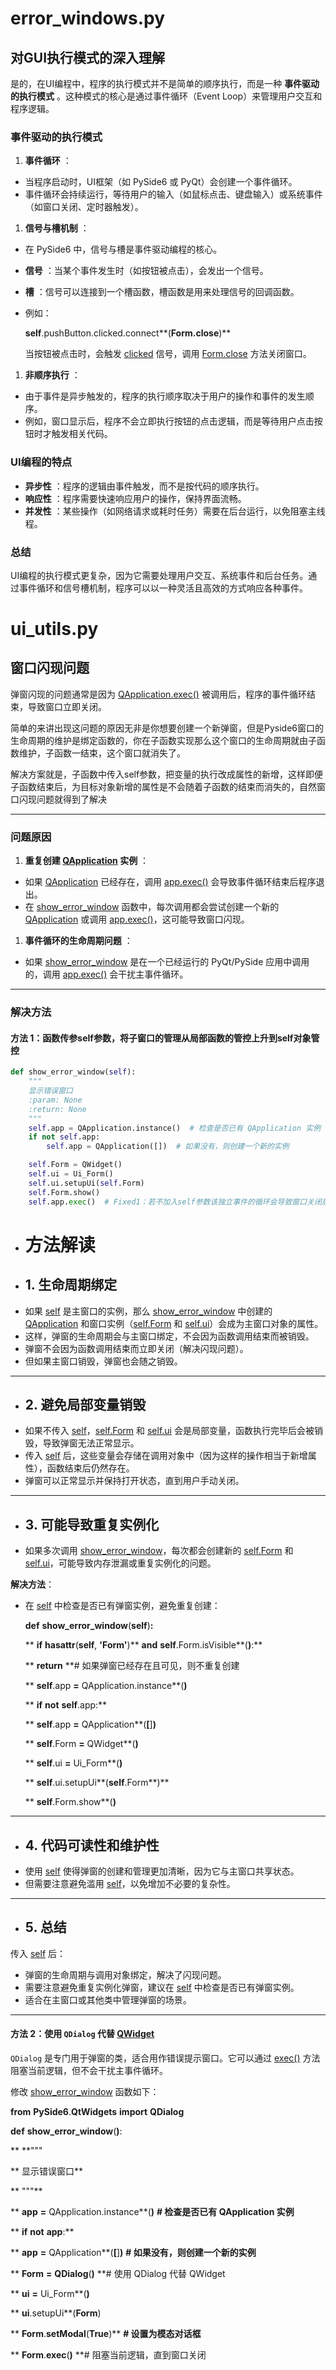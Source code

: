 # error_windows.py

## 对GUI执行模式的深入理解

是的，在UI编程中，程序的执行模式并不是简单的顺序执行，而是一种 **事件驱动的执行模式** 。这种模式的核心是通过事件循环（Event Loop）来管理用户交互和程序逻辑。

### 事件驱动的执行模式

1. **事件循环** ：

* 当程序启动时，UI框架（如 PySide6 或 PyQt）会创建一个事件循环。
* 事件循环会持续运行，等待用户的输入（如鼠标点击、键盘输入）或系统事件（如窗口关闭、定时器触发）。

1. **信号与槽机制** ：

* 在 PySide6 中，信号与槽是事件驱动编程的核心。
* **信号** ：当某个事件发生时（如按钮被点击），会发出一个信号。
* **槽** ：信号可以连接到一个槽函数，槽函数是用来处理信号的回调函数。
* 例如：

  **self**.pushButton.clicked.connect**(**Form.close**)**

  当按钮被点击时，会触发 [clicked](vscode-file://vscode-app/e:/Microsoft%20VS%20Code/resources/app/out/vs/code/electron-sandbox/workbench/workbench.html) 信号，调用 [Form.close](vscode-file://vscode-app/e:/Microsoft%20VS%20Code/resources/app/out/vs/code/electron-sandbox/workbench/workbench.html) 方法关闭窗口。

1. **非顺序执行** ：

* 由于事件是异步触发的，程序的执行顺序取决于用户的操作和事件的发生顺序。
* 例如，窗口显示后，程序不会立即执行按钮的点击逻辑，而是等待用户点击按钮时才触发相关代码。

### UI编程的特点

* **异步性** ：程序的逻辑由事件触发，而不是按代码的顺序执行。
* **响应性** ：程序需要快速响应用户的操作，保持界面流畅。
* **并发性** ：某些操作（如网络请求或耗时任务）需要在后台运行，以免阻塞主线程。

### 总结

UI编程的执行模式更复杂，因为它需要处理用户交互、系统事件和后台任务。通过事件循环和信号槽机制，程序可以以一种灵活且高效的方式响应各种事件。

# ui_utils.py

## 窗口闪现问题

弹窗闪现的问题通常是因为 [QApplication.exec()](vscode-file://vscode-app/e:/Microsoft%20VS%20Code/resources/app/out/vs/code/electron-sandbox/workbench/workbench.html) 被调用后，程序的事件循环结束，导致窗口立即关闭。

简单的来讲出现这问题的原因无非是你想要创建一个新弹窗，但是Pyside6窗口的生命周期的维护是绑定函数的，你在子函数实现那么这个窗口的生命周期就由子函数维护，子函数一结束，这个窗口就消失了。

解决方案就是，子函数中传入self参数，把变量的执行改成属性的新增，这样即便子函数结束后，为目标对象新增的属性是不会随着子函数的结束而消失的，自然窗口闪现问题就得到了解决

---

### 问题原因

1. **重复创建 [QApplication](vscode-file://vscode-app/e:/Microsoft%20VS%20Code/resources/app/out/vs/code/electron-sandbox/workbench/workbench.html) 实例** ：

* 如果 [QApplication](vscode-file://vscode-app/e:/Microsoft%20VS%20Code/resources/app/out/vs/code/electron-sandbox/workbench/workbench.html) 已经存在，调用 [app.exec()](vscode-file://vscode-app/e:/Microsoft%20VS%20Code/resources/app/out/vs/code/electron-sandbox/workbench/workbench.html) 会导致事件循环结束后程序退出。
* 在 [show_error_window](vscode-file://vscode-app/e:/Microsoft%20VS%20Code/resources/app/out/vs/code/electron-sandbox/workbench/workbench.html) 函数中，每次调用都会尝试创建一个新的 [QApplication](vscode-file://vscode-app/e:/Microsoft%20VS%20Code/resources/app/out/vs/code/electron-sandbox/workbench/workbench.html) 或调用 [app.exec()](vscode-file://vscode-app/e:/Microsoft%20VS%20Code/resources/app/out/vs/code/electron-sandbox/workbench/workbench.html)，这可能导致窗口闪现。

1. **事件循环的生命周期问题** ：

* 如果 [show_error_window](vscode-file://vscode-app/e:/Microsoft%20VS%20Code/resources/app/out/vs/code/electron-sandbox/workbench/workbench.html) 是在一个已经运行的 PyQt/PySide 应用中调用的，调用 [app.exec()](vscode-file://vscode-app/e:/Microsoft%20VS%20Code/resources/app/out/vs/code/electron-sandbox/workbench/workbench.html) 会干扰主事件循环。

---

### 解决方法

#### 方法 1：函数传参self参数，将子窗口的管理从局部函数的管控上升到self对象管控

```python
def show_error_window(self):
    """
    显示错误窗口
    :param: None
    :return: None
    """
    self.app = QApplication.instance()  # 检查是否已有 QApplication 实例
    if not self.app:
        self.app = QApplication([])  # 如果没有，则创建一个新的实例

    self.Form = QWidget()
    self.ui = Ui_Form()
    self.ui.setupUi(self.Form)
    self.Form.show()
    self.app.exec()  # Fixed1：若不加入self参数该独立事件的循环会导致窗口关闭后，程序无法继续执行，造成窗口闪现现象。


```

- # 方法解读
- ## 1. **生命周期绑定**

* 如果 [self](vscode-file://vscode-app/e:/Microsoft%20VS%20Code/resources/app/out/vs/code/electron-sandbox/workbench/workbench.html) 是主窗口的实例，那么 [show_error_window](vscode-file://vscode-app/e:/Microsoft%20VS%20Code/resources/app/out/vs/code/electron-sandbox/workbench/workbench.html) 中创建的 [QApplication](vscode-file://vscode-app/e:/Microsoft%20VS%20Code/resources/app/out/vs/code/electron-sandbox/workbench/workbench.html) 和窗口实例（[self.Form](vscode-file://vscode-app/e:/Microsoft%20VS%20Code/resources/app/out/vs/code/electron-sandbox/workbench/workbench.html) 和 [self.ui](vscode-file://vscode-app/e:/Microsoft%20VS%20Code/resources/app/out/vs/code/electron-sandbox/workbench/workbench.html)）会成为主窗口对象的属性。
* 这样，弹窗的生命周期会与主窗口绑定，不会因为函数调用结束而被销毁。
* 弹窗不会因为函数调用结束而立即关闭（解决闪现问题）。
* 但如果主窗口销毁，弹窗也会随之销毁。

---

- ## 2. **避免局部变量销毁**

* 如果不传入 [self](vscode-file://vscode-app/e:/Microsoft%20VS%20Code/resources/app/out/vs/code/electron-sandbox/workbench/workbench.html)，[self.Form](vscode-file://vscode-app/e:/Microsoft%20VS%20Code/resources/app/out/vs/code/electron-sandbox/workbench/workbench.html) 和 [self.ui](vscode-file://vscode-app/e:/Microsoft%20VS%20Code/resources/app/out/vs/code/electron-sandbox/workbench/workbench.html) 会是局部变量，函数执行完毕后会被销毁，导致弹窗无法正常显示。
* 传入 [self](vscode-file://vscode-app/e:/Microsoft%20VS%20Code/resources/app/out/vs/code/electron-sandbox/workbench/workbench.html) 后，这些变量会存储在调用对象中（因为这样的操作相当于新增属性），函数结束后仍然存在。
* 弹窗可以正常显示并保持打开状态，直到用户手动关闭。

---

- ## 3. **可能导致重复实例化**

* 如果多次调用 [show_error_window](vscode-file://vscode-app/e:/Microsoft%20VS%20Code/resources/app/out/vs/code/electron-sandbox/workbench/workbench.html)，每次都会创建新的 [self.Form](vscode-file://vscode-app/e:/Microsoft%20VS%20Code/resources/app/out/vs/code/electron-sandbox/workbench/workbench.html) 和 [self.ui](vscode-file://vscode-app/e:/Microsoft%20VS%20Code/resources/app/out/vs/code/electron-sandbox/workbench/workbench.html)，可能导致内存泄漏或重复实例化的问题。

**解决方法**：

* 在 [self](vscode-file://vscode-app/e:/Microsoft%20VS%20Code/resources/app/out/vs/code/electron-sandbox/workbench/workbench.html) 中检查是否已有弹窗实例，避免重复创建：

  **def** **show_error_window**(**self**)**:**

  **    **if** **hasattr**(**self**, **'Form'**)** **and** **self**.Form.isVisible**(**)**:**

  **        **return**  **# 如果弹窗已经存在且可见，则不重复创建

  **    **self**.app **=** QApplication.instance**(**)**

  **    **if** **not** **self**.app:**

  **        **self**.app **=** QApplication**(**[**]**)**

  **    **self**.Form **=** QWidget**(**)**

  **    **self**.ui **=** Ui_Form**(**)**

  **    **self**.ui.setupUi**(**self**.Form**)**

  **    **self**.Form.show**(**)**

---

- ## 4. **代码可读性和维护性**

* 使用 [self](vscode-file://vscode-app/e:/Microsoft%20VS%20Code/resources/app/out/vs/code/electron-sandbox/workbench/workbench.html) 使得弹窗的创建和管理更加清晰，因为它与主窗口共享状态。
* 但需要注意避免滥用 [self](vscode-file://vscode-app/e:/Microsoft%20VS%20Code/resources/app/out/vs/code/electron-sandbox/workbench/workbench.html)，以免增加不必要的复杂性。

---

- ## 5. **总结**

传入 [self](vscode-file://vscode-app/e:/Microsoft%20VS%20Code/resources/app/out/vs/code/electron-sandbox/workbench/workbench.html) 后：

* 弹窗的生命周期与调用对象绑定，解决了闪现问题。
* 需要注意避免重复实例化弹窗，建议在 [self](vscode-file://vscode-app/e:/Microsoft%20VS%20Code/resources/app/out/vs/code/electron-sandbox/workbench/workbench.html) 中检查是否已有弹窗实例。
* 适合在主窗口或其他类中管理弹窗的场景。

---

#### 方法 2：使用 `QDialog` 代替 [QWidget](vscode-file://vscode-app/e:/Microsoft%20VS%20Code/resources/app/out/vs/code/electron-sandbox/workbench/workbench.html)

`QDialog` 是专门用于弹窗的类，适合用作错误提示窗口。它可以通过 [exec()](vscode-file://vscode-app/e:/Microsoft%20VS%20Code/resources/app/out/vs/code/electron-sandbox/workbench/workbench.html) 方法阻塞当前逻辑，但不会干扰主事件循环。

修改 [show_error_window](vscode-file://vscode-app/e:/Microsoft%20VS%20Code/resources/app/out/vs/code/electron-sandbox/workbench/workbench.html) 函数如下：

**from** **PySide6**.**QtWidgets** **import** **QDialog**

**def** **show_error_window**(**)**:

**    **"""

**    显示错误窗口**

**    """**

**    **app** **=** QApplication.instance**(**)**  **# 检查是否已有 QApplication 实例**

**    **if** **not** **app**:**

**        **app** **=** QApplication**(**[**]**)**  **# 如果没有，则创建一个新的实例**

**    **Form** **=** **QDialog**(**)**  **# 使用 QDialog 代替 QWidget

**    **ui** **=** Ui_Form**(**)**

**    **ui**.setupUi**(**Form**)

**    **Form**.**setModal**(**True**)**  **# 设置为模态对话框**

**    **Form**.**exec**(**)**  **# 阻塞当前逻辑，直到窗口关闭
